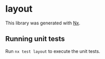 # layout

This library was generated with [Nx](https://nx.dev).

## Running unit tests

Run `nx test layout` to execute the unit tests.
